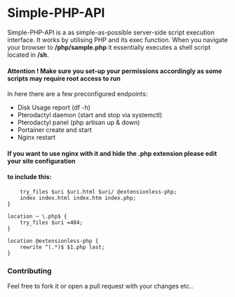 # Simple-PHP-API

Simple-PHP-API is a as simple-as-possible server-side script execution interface.
It works by utilising PHP and its exec function. When you navigate your browser to **/php/sample.php**
it essentially executes a shell script located in **/sh**.

#### Attention ! Make sure you set-up your permissions accordingly as some scripts may require root access to run

In here there are a few preconfigured endpoints:

* Disk Usage report (df -h)
* Pterodactyl daemon (start and stop via systemctl)
* Pterodactyl panel (php artisan up & down)
* Portainer create and start
* Nginx restart

#### If you want to use nginx with it and hide the .php extension please edit your site configuration
#### to include this:

```location / {
    try_files $uri $uri.html $uri/ @extensionless-php;
    index index.html index.htm index.php;
}

location ~ \.php$ {
    try_files $uri =404;
}

location @extensionless-php {
    rewrite ^(.*)$ $1.php last;
}
```

### Contributing

Feel free to fork it or open a pull request with your changes etc..
